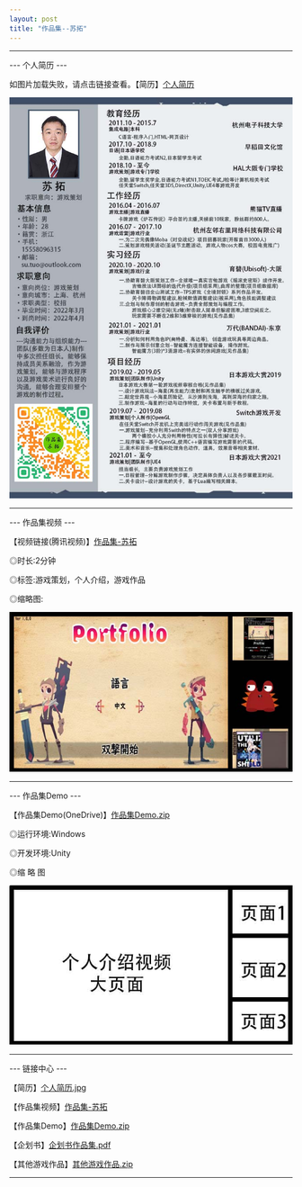 ```yaml
---
layout: post
title: "作品集--苏拓"
---
```

********************************************************

--- 个人简历 ---

如图片加载失败，请点击链接查看。【简历】[个人简历](https://github.com/SotakuStudio/SotakuStudio.github.io/blob/main/Image/ImageChinese/image/ResumeChn.jpg?raw=true)

![Image text](https://github.com/SotakuStudio/SotakuStudio.github.io/blob/main/Image/ImageChinese/image/ResumeChn.jpg?raw=true) 

********************************************************

--- 作品集视频 ---

【视频链接(腾讯视频)】[作品集-苏拓](https://v.qq.com/x/page/d3224z0fxsn.html)

◎时长:2分钟

◎标签:游戏策划，个人介绍，游戏作品

◎缩略图:

![Image text](https://github.com/SotakuStudio/SotakuStudio.github.io/blob/main/Image/ImageChinese/image/chnPortfolioIntroduction.jpg?raw=true)

********************************************************

--- 作品集Demo ---

【作品集Demo(OneDrive)】[作品集Demo.zip](https://v.qq.com/x/page/d3224z0fxsn.html)

◎运行环境:Windows

◎开发环境:Unity

◎缩 略 图

![Image text](https://github.com/SotakuStudio/SotakuStudio.github.io/blob/main/chnblog/image/IntroductionPage.jpg?raw=true)

********************************************************

--- 链接中心 ---

【简历】[个人简历.jpg](https://github.com/SotakuStudio/SotakuStudio.github.io/blob/main/Image/ImageChinese/image/ResumeChn.jpg?raw=true)

【作品集视频】[作品集-苏拓](https://v.qq.com/x/page/d3224z0fxsn.html)

【作品集Demo】[作品集Demo.zip](https://v.qq.com/x/page/d3224z0fxsn.html)

【企划书】[企划书作品集.pdf](https://1drv.ms/b/s!Aj9fktzHJKNciN06rw5TyEamfuhR8g?e=3nODQ8)

【其他游戏作品】[其他游戏作品.zip](https://1drv.ms/b/s!Aj9fktzHJKNciN06rw5TyEamfuhR8g?e=3nODQ8)

********************************************************
